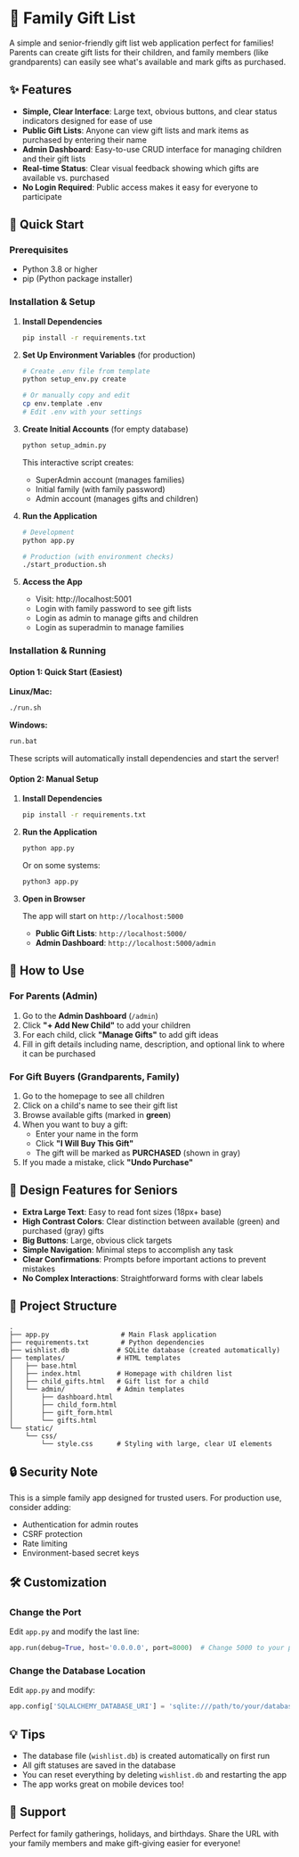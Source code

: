 # 🎁 Family Gift List

A simple and senior-friendly gift list web application perfect for families! Parents can create gift lists for their children, and family members (like grandparents) can easily see what's available and mark gifts as purchased.

## ✨ Features

- **Simple, Clear Interface**: Large text, obvious buttons, and clear status indicators designed for ease of use
- **Public Gift Lists**: Anyone can view gift lists and mark items as purchased by entering their name
- **Admin Dashboard**: Easy-to-use CRUD interface for managing children and their gift lists
- **Real-time Status**: Clear visual feedback showing which gifts are available vs. purchased
- **No Login Required**: Public access makes it easy for everyone to participate

## 🚀 Quick Start

### Prerequisites

- Python 3.8 or higher
- pip (Python package installer)

### Installation & Setup

1. **Install Dependencies**
   ```bash
   pip install -r requirements.txt
   ```

2. **Set Up Environment Variables** (for production)
   ```bash
   # Create .env file from template
   python setup_env.py create
   
   # Or manually copy and edit
   cp env.template .env
   # Edit .env with your settings
   ```

3. **Create Initial Accounts** (for empty database)
   ```bash
   python setup_admin.py
   ```
   This interactive script creates:
   - SuperAdmin account (manages families)
   - Initial family (with family password)
   - Admin account (manages gifts and children)

4. **Run the Application**
   ```bash
   # Development
   python app.py
   
   # Production (with environment checks)
   ./start_production.sh
   ```

5. **Access the App**
   - Visit: http://localhost:5001
   - Login with family password to see gift lists
   - Login as admin to manage gifts and children
   - Login as superadmin to manage families

### Installation & Running

#### Option 1: Quick Start (Easiest)

**Linux/Mac:**
```bash
./run.sh
```

**Windows:**
```bash
run.bat
```

These scripts will automatically install dependencies and start the server!

#### Option 2: Manual Setup

1. **Install Dependencies**
   ```bash
   pip install -r requirements.txt
   ```

2. **Run the Application**
   ```bash
   python app.py
   ```
   
   Or on some systems:
   ```bash
   python3 app.py
   ```

3. **Open in Browser**
   
   The app will start on `http://localhost:5000`

   - **Public Gift Lists**: `http://localhost:5000/`
   - **Admin Dashboard**: `http://localhost:5000/admin`

## 📖 How to Use

### For Parents (Admin)

1. Go to the **Admin Dashboard** (`/admin`)
2. Click **"+ Add New Child"** to add your children
3. For each child, click **"Manage Gifts"** to add gift ideas
4. Fill in gift details including name, description, and optional link to where it can be purchased

### For Gift Buyers (Grandparents, Family)

1. Go to the homepage to see all children
2. Click on a child's name to see their gift list
3. Browse available gifts (marked in **green**)
4. When you want to buy a gift:
   - Enter your name in the form
   - Click **"I Will Buy This Gift"**
   - The gift will be marked as **PURCHASED** (shown in gray)
5. If you made a mistake, click **"Undo Purchase"**

## 🎨 Design Features for Seniors

- **Extra Large Text**: Easy to read font sizes (18px+ base)
- **High Contrast Colors**: Clear distinction between available (green) and purchased (gray) gifts
- **Big Buttons**: Large, obvious click targets
- **Simple Navigation**: Minimal steps to accomplish any task
- **Clear Confirmations**: Prompts before important actions to prevent mistakes
- **No Complex Interactions**: Straightforward forms with clear labels

## 📁 Project Structure

```
.
├── app.py                  # Main Flask application
├── requirements.txt        # Python dependencies
├── wishlist.db            # SQLite database (created automatically)
├── templates/             # HTML templates
│   ├── base.html
│   ├── index.html         # Homepage with children list
│   ├── child_gifts.html   # Gift list for a child
│   └── admin/             # Admin templates
│       ├── dashboard.html
│       ├── child_form.html
│       ├── gift_form.html
│       └── gifts.html
└── static/
    └── css/
        └── style.css      # Styling with large, clear UI elements

```

## 🔒 Security Note

This is a simple family app designed for trusted users. For production use, consider adding:
- Authentication for admin routes
- CSRF protection
- Rate limiting
- Environment-based secret keys

## 🛠️ Customization

### Change the Port

Edit `app.py` and modify the last line:
```python
app.run(debug=True, host='0.0.0.0', port=8000)  # Change 5000 to your preferred port
```

### Change the Database Location

Edit `app.py` and modify:
```python
app.config['SQLALCHEMY_DATABASE_URI'] = 'sqlite:///path/to/your/database.db'
```

## 💡 Tips

- The database file (`wishlist.db`) is created automatically on first run
- All gift statuses are saved in the database
- You can reset everything by deleting `wishlist.db` and restarting the app
- The app works great on mobile devices too!

## 🤝 Support

Perfect for family gatherings, holidays, and birthdays. Share the URL with your family members and make gift-giving easier for everyone!
